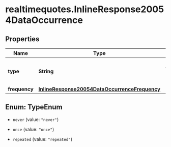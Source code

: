 # realtimequotes.InlineResponse20054DataOccurrence

## Properties

Name | Type | Description | Notes
------------ | ------------- | ------------- | -------------
**type** | **String** | Occurrence type of the coupon payments. | [optional] 
**frequency** | [**InlineResponse20054DataOccurrenceFrequency**](InlineResponse20054DataOccurrenceFrequency.md) |  | [optional] 



## Enum: TypeEnum


* `never` (value: `"never"`)

* `once` (value: `"once"`)

* `repeated` (value: `"repeated"`)




